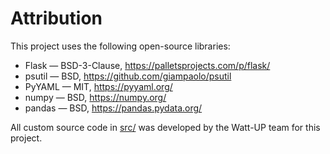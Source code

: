 # Attribution
This project uses the following open-source libraries:

- Flask — BSD-3-Clause, https://palletsprojects.com/p/flask/
- psutil — BSD, https://github.com/giampaolo/psutil
- PyYAML — MIT, https://pyyaml.org/
- numpy — BSD, https://numpy.org/
- pandas — BSD, https://pandas.pydata.org/

All custom source code in [src/]([https://github.com/abhi-mike-g/Watt-UP/src](https://github.com/abhi-mike-g/Watt-UP/tree/main/src)) was developed by the Watt-UP team for this project.
